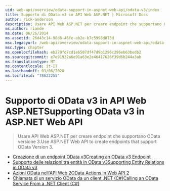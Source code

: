 ```yaml
---
uid: web-api/overview/odata-support-in-aspnet-web-api/odata-v3/index
title: Supporto di OData v3 in API Web ASP.NET | Microsoft Docs
author: rick-anderson
description: Usare API Web ASP.NET per creare endpoint che supportano OData versione 3.
ms.author: riande
ms.date: 06/26/2014
ms.assetid: 26d43c14-98d8-46fe-ab2e-b7c5998d073d
msc.legacyurl: /web-api/overview/odata-support-in-aspnet-web-api/odata-v3
msc.type: chapter
ms.openlocfilehash: eb270fd7cd1e6507df47d9b1296c296eb63bedb2
ms.sourcegitcommit: e7e91932a6e91a63e2e46417626f39d6b244a3ab
ms.translationtype: MT
ms.contentlocale: it-IT
ms.lasthandoff: 03/06/2020
ms.locfileid: "78622255"
---
```

# <a name="supporting-odata-v3-in-aspnet-web-api"></a><span data-ttu-id="0b3ca-103">Supporto di OData v3 in API Web ASP.NET</span><span class="sxs-lookup"><span data-stu-id="0b3ca-103">Supporting OData v3 in ASP.NET Web API</span></span>

> <span data-ttu-id="0b3ca-104">Usare API Web ASP.NET per creare endpoint che supportano OData versione 3.</span><span class="sxs-lookup"><span data-stu-id="0b3ca-104">Use ASP.NET Web API to create endpoints that support OData Version 3.</span></span>

- [<span data-ttu-id="0b3ca-105">Creazione di un endpoint OData v3</span><span class="sxs-lookup"><span data-stu-id="0b3ca-105">Creating an OData v3 Endpoint</span></span>](creating-an-odata-endpoint.md)
- [<span data-ttu-id="0b3ca-106">Supporto delle relazioni tra entità in OData v3</span><span class="sxs-lookup"><span data-stu-id="0b3ca-106">Supporting Entity Relations in OData v3</span></span>](working-with-entity-relations.md)
- [<span data-ttu-id="0b3ca-107">Azioni OData nell'API Web 2</span><span class="sxs-lookup"><span data-stu-id="0b3ca-107">OData Actions in Web API 2</span></span>](odata-actions.md)
- [<span data-ttu-id="0b3ca-108">Chiamata di un servizio OData da un client .NET (C#)</span><span class="sxs-lookup"><span data-stu-id="0b3ca-108">Calling an OData Service From a .NET Client (C#)</span></span>](calling-an-odata-service-from-a-net-client.md)
